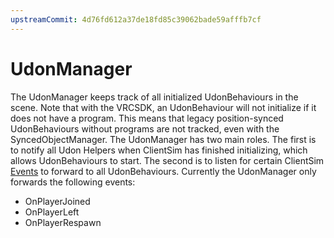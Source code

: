 ```yaml
---
upstreamCommit: 4d76fd612a37de18fd85c39062bade59afffb7cf
---
```


# UdonManager

The UdonManager keeps track of all initialized UdonBehaviours in the scene. Note that with the VRCSDK, an UdonBehaviour will not initialize if it does not have a program. This means that legacy position-synced UdonBehaviours without programs are not tracked, even with the SyncedObjectManager. The UdonManager has two main roles. The first is to notify all Udon Helpers when ClientSim has finished initializing, which allows UdonBehaviours to start. The second is to listen for certain ClientSim [Events](event-dispatcher.md) to forward to all UdonBehaviours. Currently the UdonManager only forwards the following events:
* OnPlayerJoined
* OnPlayerLeft
* OnPlayerRespawn

